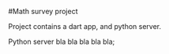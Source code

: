 #Math survey project



Project contains a dart app, and python server.

Python server bla bla bla bla bla;


